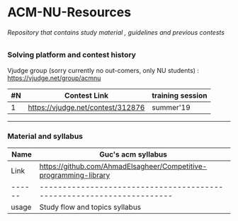 # ACM-NU-Resources
###### Repository that contains study material , guidelines and previous contests
### Solving platform and contest history
Vjudge group (sorry currently no out-comers, only NU students) :
https://vjudge.net/group/acmnu

| #N | Contest Link                                                   | training session | 
|----|----------------------------------------------------------------|------------------|
|  1 |https://vjudge.net/contest/312876                               |   summer'19      |

-----------------------------------------------------------------------------------------------------------------------------------
### Material and syllabus
| Name | Guc's acm syllabus                                                  | 
|------|---------------------------------------------------------------------|
| Link | https://github.com/AhmadElsagheer/Competitive-programming-library   |
|------|---------------------------------------------------------------------|
| usage| Study flow and topics syllabus                                      |

